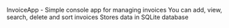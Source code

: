 
InvoiceApp - Simple console app for managing invoices
You can add, view, search, delete and sort invoices
Stores data in SQLite database
